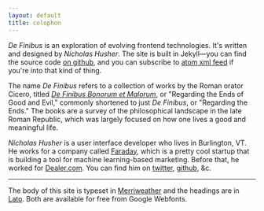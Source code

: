 ```yaml
---
layout: default
title: colophon
---
```


*De Finibus* is an exploration of evolving frontend technologies. It's written and designed by *Nicholas Husher*. The site is built in Jekyll&mdash;you can find the source code [on github][blog], and you can subscribe to [atom xml feed][atom] if you're into that kind of thing.

The name *De Finibus* refers to a collection of works by the Roman orator Cicero, titled *[De Finibus Bonorum et Malorum][definibus]*, or "Regarding the Ends of Good and Evil," commonly shortened to just *De Finibus*, or "Regarding the Ends." The books are a survey of the philosophical landscape in the late Roman Republic, which was largely focused on how one lives a good and meaningful life. 

*Nicholas Husher* is a user interface developer who lives in Burlington, VT. He works for a company called [Faraday][faraday], which is a pretty cool startup that is building a tool for machine learning-based marketing. Before that, he worked for [Dealer.com][dealer]. You can find him on [twitter], [github], &amp;c.

- - -

The body of this site is typeset in [Merriweather][merriweather] and the headings are in [Lato][lato]. Both are available for free from Google Webfonts.

[blog]: https://github.com/nhusher/blog
[atom]: /atom.xml
[definibus]: http://en.wikipedia.org/wiki/De_finibus_bonorum_et_malorum
[faraday]: http://faraday.io
[dealer]: http://dealer.com
[twitter]: http://twitter.com/teslanick
[github]: http://github.com/nhusher
[merriweather]: http://www.google.com/fonts/specimen/Merriweather
[lato]: https://www.google.com/fonts/specimen/Lato